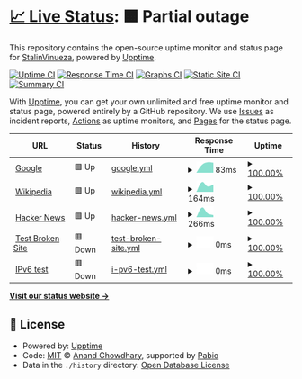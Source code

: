 # [📈 Live Status](https://demo.upptime.js.org): <!--live status--> **🟧 Partial outage**

This repository contains the open-source uptime monitor and status page for [StalinVinueza](https://demo.upptime.js.org), powered by [Upptime](https://github.com/upptime/upptime).

[![Uptime CI](https://github.com/StalinVinueza/uptime_ANSI/workflows/Uptime%20CI/badge.svg)](https://github.com/StalinVinueza/uptime_ANSI/actions?query=workflow%3A%22Uptime+CI%22)
[![Response Time CI](https://github.com/StalinVinueza/uptime_ANSI/workflows/Response%20Time%20CI/badge.svg)](https://github.com/StalinVinueza/uptime_ANSI/actions?query=workflow%3A%22Response+Time+CI%22)
[![Graphs CI](https://github.com/StalinVinueza/uptime_ANSI/workflows/Graphs%20CI/badge.svg)](https://github.com/StalinVinueza/uptime_ANSI/actions?query=workflow%3A%22Graphs+CI%22)
[![Static Site CI](https://github.com/StalinVinueza/uptime_ANSI/workflows/Static%20Site%20CI/badge.svg)](https://github.com/StalinVinueza/uptime_ANSI/actions?query=workflow%3A%22Static+Site+CI%22)
[![Summary CI](https://github.com/StalinVinueza/uptime_ANSI/workflows/Summary%20CI/badge.svg)](https://github.com/StalinVinueza/uptime_ANSI/actions?query=workflow%3A%22Summary+CI%22)

With [Upptime](https://upptime.js.org), you can get your own unlimited and free uptime monitor and status page, powered entirely by a GitHub repository. We use [Issues](https://github.com/StalinVinueza/uptime_ANSI/issues) as incident reports, [Actions](https://github.com/StalinVinueza/uptime_ANSI/actions) as uptime monitors, and [Pages](https://demo.upptime.js.org) for the status page.

<!--start: status pages-->
<!-- This summary is generated by Upptime (https://github.com/upptime/upptime) -->
<!-- Do not edit this manually, your changes will be overwritten -->
<!-- prettier-ignore -->
| URL | Status | History | Response Time | Uptime |
| --- | ------ | ------- | ------------- | ------ |
| <img alt="" src="https://icons.duckduckgo.com/ip3/www.google.com.ico" height="13"> [Google](https://www.google.com) | 🟩 Up | [google.yml](https://github.com/StalinVinueza/uptime_ANSI/commits/HEAD/history/google.yml) | <details><summary><img alt="Response time graph" src="./graphs/google/response-time-week.png" height="20"> 83ms</summary><br><a href="https://demo.upptime.js.org/history/google"><img alt="Response time 83" src="https://img.shields.io/endpoint?url=https%3A%2F%2Fraw.githubusercontent.com%2FStalinVinueza%2Fuptime_ANSI%2FHEAD%2Fapi%2Fgoogle%2Fresponse-time.json"></a><br><a href="https://demo.upptime.js.org/history/google"><img alt="24-hour response time 88" src="https://img.shields.io/endpoint?url=https%3A%2F%2Fraw.githubusercontent.com%2FStalinVinueza%2Fuptime_ANSI%2FHEAD%2Fapi%2Fgoogle%2Fresponse-time-day.json"></a><br><a href="https://demo.upptime.js.org/history/google"><img alt="7-day response time 83" src="https://img.shields.io/endpoint?url=https%3A%2F%2Fraw.githubusercontent.com%2FStalinVinueza%2Fuptime_ANSI%2FHEAD%2Fapi%2Fgoogle%2Fresponse-time-week.json"></a><br><a href="https://demo.upptime.js.org/history/google"><img alt="30-day response time 83" src="https://img.shields.io/endpoint?url=https%3A%2F%2Fraw.githubusercontent.com%2FStalinVinueza%2Fuptime_ANSI%2FHEAD%2Fapi%2Fgoogle%2Fresponse-time-month.json"></a><br><a href="https://demo.upptime.js.org/history/google"><img alt="1-year response time 83" src="https://img.shields.io/endpoint?url=https%3A%2F%2Fraw.githubusercontent.com%2FStalinVinueza%2Fuptime_ANSI%2FHEAD%2Fapi%2Fgoogle%2Fresponse-time-year.json"></a></details> | <details><summary><a href="https://demo.upptime.js.org/history/google">100.00%</a></summary><a href="https://demo.upptime.js.org/history/google"><img alt="All-time uptime 100.00%" src="https://img.shields.io/endpoint?url=https%3A%2F%2Fraw.githubusercontent.com%2FStalinVinueza%2Fuptime_ANSI%2FHEAD%2Fapi%2Fgoogle%2Fuptime.json"></a><br><a href="https://demo.upptime.js.org/history/google"><img alt="24-hour uptime 100.00%" src="https://img.shields.io/endpoint?url=https%3A%2F%2Fraw.githubusercontent.com%2FStalinVinueza%2Fuptime_ANSI%2FHEAD%2Fapi%2Fgoogle%2Fuptime-day.json"></a><br><a href="https://demo.upptime.js.org/history/google"><img alt="7-day uptime 100.00%" src="https://img.shields.io/endpoint?url=https%3A%2F%2Fraw.githubusercontent.com%2FStalinVinueza%2Fuptime_ANSI%2FHEAD%2Fapi%2Fgoogle%2Fuptime-week.json"></a><br><a href="https://demo.upptime.js.org/history/google"><img alt="30-day uptime 100.00%" src="https://img.shields.io/endpoint?url=https%3A%2F%2Fraw.githubusercontent.com%2FStalinVinueza%2Fuptime_ANSI%2FHEAD%2Fapi%2Fgoogle%2Fuptime-month.json"></a><br><a href="https://demo.upptime.js.org/history/google"><img alt="1-year uptime 100.00%" src="https://img.shields.io/endpoint?url=https%3A%2F%2Fraw.githubusercontent.com%2FStalinVinueza%2Fuptime_ANSI%2FHEAD%2Fapi%2Fgoogle%2Fuptime-year.json"></a></details>
| <img alt="" src="https://icons.duckduckgo.com/ip3/en.wikipedia.org.ico" height="13"> [Wikipedia](https://en.wikipedia.org) | 🟩 Up | [wikipedia.yml](https://github.com/StalinVinueza/uptime_ANSI/commits/HEAD/history/wikipedia.yml) | <details><summary><img alt="Response time graph" src="./graphs/wikipedia/response-time-week.png" height="20"> 164ms</summary><br><a href="https://demo.upptime.js.org/history/wikipedia"><img alt="Response time 164" src="https://img.shields.io/endpoint?url=https%3A%2F%2Fraw.githubusercontent.com%2FStalinVinueza%2Fuptime_ANSI%2FHEAD%2Fapi%2Fwikipedia%2Fresponse-time.json"></a><br><a href="https://demo.upptime.js.org/history/wikipedia"><img alt="24-hour response time 160" src="https://img.shields.io/endpoint?url=https%3A%2F%2Fraw.githubusercontent.com%2FStalinVinueza%2Fuptime_ANSI%2FHEAD%2Fapi%2Fwikipedia%2Fresponse-time-day.json"></a><br><a href="https://demo.upptime.js.org/history/wikipedia"><img alt="7-day response time 164" src="https://img.shields.io/endpoint?url=https%3A%2F%2Fraw.githubusercontent.com%2FStalinVinueza%2Fuptime_ANSI%2FHEAD%2Fapi%2Fwikipedia%2Fresponse-time-week.json"></a><br><a href="https://demo.upptime.js.org/history/wikipedia"><img alt="30-day response time 164" src="https://img.shields.io/endpoint?url=https%3A%2F%2Fraw.githubusercontent.com%2FStalinVinueza%2Fuptime_ANSI%2FHEAD%2Fapi%2Fwikipedia%2Fresponse-time-month.json"></a><br><a href="https://demo.upptime.js.org/history/wikipedia"><img alt="1-year response time 164" src="https://img.shields.io/endpoint?url=https%3A%2F%2Fraw.githubusercontent.com%2FStalinVinueza%2Fuptime_ANSI%2FHEAD%2Fapi%2Fwikipedia%2Fresponse-time-year.json"></a></details> | <details><summary><a href="https://demo.upptime.js.org/history/wikipedia">100.00%</a></summary><a href="https://demo.upptime.js.org/history/wikipedia"><img alt="All-time uptime 100.00%" src="https://img.shields.io/endpoint?url=https%3A%2F%2Fraw.githubusercontent.com%2FStalinVinueza%2Fuptime_ANSI%2FHEAD%2Fapi%2Fwikipedia%2Fuptime.json"></a><br><a href="https://demo.upptime.js.org/history/wikipedia"><img alt="24-hour uptime 100.00%" src="https://img.shields.io/endpoint?url=https%3A%2F%2Fraw.githubusercontent.com%2FStalinVinueza%2Fuptime_ANSI%2FHEAD%2Fapi%2Fwikipedia%2Fuptime-day.json"></a><br><a href="https://demo.upptime.js.org/history/wikipedia"><img alt="7-day uptime 100.00%" src="https://img.shields.io/endpoint?url=https%3A%2F%2Fraw.githubusercontent.com%2FStalinVinueza%2Fuptime_ANSI%2FHEAD%2Fapi%2Fwikipedia%2Fuptime-week.json"></a><br><a href="https://demo.upptime.js.org/history/wikipedia"><img alt="30-day uptime 100.00%" src="https://img.shields.io/endpoint?url=https%3A%2F%2Fraw.githubusercontent.com%2FStalinVinueza%2Fuptime_ANSI%2FHEAD%2Fapi%2Fwikipedia%2Fuptime-month.json"></a><br><a href="https://demo.upptime.js.org/history/wikipedia"><img alt="1-year uptime 100.00%" src="https://img.shields.io/endpoint?url=https%3A%2F%2Fraw.githubusercontent.com%2FStalinVinueza%2Fuptime_ANSI%2FHEAD%2Fapi%2Fwikipedia%2Fuptime-year.json"></a></details>
| <img alt="" src="https://icons.duckduckgo.com/ip3/news.ycombinator.com.ico" height="13"> [Hacker News](https://news.ycombinator.com) | 🟩 Up | [hacker-news.yml](https://github.com/StalinVinueza/uptime_ANSI/commits/HEAD/history/hacker-news.yml) | <details><summary><img alt="Response time graph" src="./graphs/hacker-news/response-time-week.png" height="20"> 266ms</summary><br><a href="https://demo.upptime.js.org/history/hacker-news"><img alt="Response time 266" src="https://img.shields.io/endpoint?url=https%3A%2F%2Fraw.githubusercontent.com%2FStalinVinueza%2Fuptime_ANSI%2FHEAD%2Fapi%2Fhacker-news%2Fresponse-time.json"></a><br><a href="https://demo.upptime.js.org/history/hacker-news"><img alt="24-hour response time 102" src="https://img.shields.io/endpoint?url=https%3A%2F%2Fraw.githubusercontent.com%2FStalinVinueza%2Fuptime_ANSI%2FHEAD%2Fapi%2Fhacker-news%2Fresponse-time-day.json"></a><br><a href="https://demo.upptime.js.org/history/hacker-news"><img alt="7-day response time 266" src="https://img.shields.io/endpoint?url=https%3A%2F%2Fraw.githubusercontent.com%2FStalinVinueza%2Fuptime_ANSI%2FHEAD%2Fapi%2Fhacker-news%2Fresponse-time-week.json"></a><br><a href="https://demo.upptime.js.org/history/hacker-news"><img alt="30-day response time 266" src="https://img.shields.io/endpoint?url=https%3A%2F%2Fraw.githubusercontent.com%2FStalinVinueza%2Fuptime_ANSI%2FHEAD%2Fapi%2Fhacker-news%2Fresponse-time-month.json"></a><br><a href="https://demo.upptime.js.org/history/hacker-news"><img alt="1-year response time 266" src="https://img.shields.io/endpoint?url=https%3A%2F%2Fraw.githubusercontent.com%2FStalinVinueza%2Fuptime_ANSI%2FHEAD%2Fapi%2Fhacker-news%2Fresponse-time-year.json"></a></details> | <details><summary><a href="https://demo.upptime.js.org/history/hacker-news">100.00%</a></summary><a href="https://demo.upptime.js.org/history/hacker-news"><img alt="All-time uptime 100.00%" src="https://img.shields.io/endpoint?url=https%3A%2F%2Fraw.githubusercontent.com%2FStalinVinueza%2Fuptime_ANSI%2FHEAD%2Fapi%2Fhacker-news%2Fuptime.json"></a><br><a href="https://demo.upptime.js.org/history/hacker-news"><img alt="24-hour uptime 100.00%" src="https://img.shields.io/endpoint?url=https%3A%2F%2Fraw.githubusercontent.com%2FStalinVinueza%2Fuptime_ANSI%2FHEAD%2Fapi%2Fhacker-news%2Fuptime-day.json"></a><br><a href="https://demo.upptime.js.org/history/hacker-news"><img alt="7-day uptime 100.00%" src="https://img.shields.io/endpoint?url=https%3A%2F%2Fraw.githubusercontent.com%2FStalinVinueza%2Fuptime_ANSI%2FHEAD%2Fapi%2Fhacker-news%2Fuptime-week.json"></a><br><a href="https://demo.upptime.js.org/history/hacker-news"><img alt="30-day uptime 100.00%" src="https://img.shields.io/endpoint?url=https%3A%2F%2Fraw.githubusercontent.com%2FStalinVinueza%2Fuptime_ANSI%2FHEAD%2Fapi%2Fhacker-news%2Fuptime-month.json"></a><br><a href="https://demo.upptime.js.org/history/hacker-news"><img alt="1-year uptime 100.00%" src="https://img.shields.io/endpoint?url=https%3A%2F%2Fraw.githubusercontent.com%2FStalinVinueza%2Fuptime_ANSI%2FHEAD%2Fapi%2Fhacker-news%2Fuptime-year.json"></a></details>
| <img alt="" src="https://icons.duckduckgo.com/ip3/thissitedoesnotexist.koj.co.ico" height="13"> [Test Broken Site](https://thissitedoesnotexist.koj.co) | 🟥 Down | [test-broken-site.yml](https://github.com/StalinVinueza/uptime_ANSI/commits/HEAD/history/test-broken-site.yml) | <details><summary><img alt="Response time graph" src="./graphs/test-broken-site/response-time-week.png" height="20"> 0ms</summary><br><a href="https://demo.upptime.js.org/history/test-broken-site"><img alt="Response time 0" src="https://img.shields.io/endpoint?url=https%3A%2F%2Fraw.githubusercontent.com%2FStalinVinueza%2Fuptime_ANSI%2FHEAD%2Fapi%2Ftest-broken-site%2Fresponse-time.json"></a><br><a href="https://demo.upptime.js.org/history/test-broken-site"><img alt="24-hour response time 0" src="https://img.shields.io/endpoint?url=https%3A%2F%2Fraw.githubusercontent.com%2FStalinVinueza%2Fuptime_ANSI%2FHEAD%2Fapi%2Ftest-broken-site%2Fresponse-time-day.json"></a><br><a href="https://demo.upptime.js.org/history/test-broken-site"><img alt="7-day response time 0" src="https://img.shields.io/endpoint?url=https%3A%2F%2Fraw.githubusercontent.com%2FStalinVinueza%2Fuptime_ANSI%2FHEAD%2Fapi%2Ftest-broken-site%2Fresponse-time-week.json"></a><br><a href="https://demo.upptime.js.org/history/test-broken-site"><img alt="30-day response time 0" src="https://img.shields.io/endpoint?url=https%3A%2F%2Fraw.githubusercontent.com%2FStalinVinueza%2Fuptime_ANSI%2FHEAD%2Fapi%2Ftest-broken-site%2Fresponse-time-month.json"></a><br><a href="https://demo.upptime.js.org/history/test-broken-site"><img alt="1-year response time 0" src="https://img.shields.io/endpoint?url=https%3A%2F%2Fraw.githubusercontent.com%2FStalinVinueza%2Fuptime_ANSI%2FHEAD%2Fapi%2Ftest-broken-site%2Fresponse-time-year.json"></a></details> | <details><summary><a href="https://demo.upptime.js.org/history/test-broken-site">100.00%</a></summary><a href="https://demo.upptime.js.org/history/test-broken-site"><img alt="All-time uptime 100.00%" src="https://img.shields.io/endpoint?url=https%3A%2F%2Fraw.githubusercontent.com%2FStalinVinueza%2Fuptime_ANSI%2FHEAD%2Fapi%2Ftest-broken-site%2Fuptime.json"></a><br><a href="https://demo.upptime.js.org/history/test-broken-site"><img alt="24-hour uptime 100.00%" src="https://img.shields.io/endpoint?url=https%3A%2F%2Fraw.githubusercontent.com%2FStalinVinueza%2Fuptime_ANSI%2FHEAD%2Fapi%2Ftest-broken-site%2Fuptime-day.json"></a><br><a href="https://demo.upptime.js.org/history/test-broken-site"><img alt="7-day uptime 100.00%" src="https://img.shields.io/endpoint?url=https%3A%2F%2Fraw.githubusercontent.com%2FStalinVinueza%2Fuptime_ANSI%2FHEAD%2Fapi%2Ftest-broken-site%2Fuptime-week.json"></a><br><a href="https://demo.upptime.js.org/history/test-broken-site"><img alt="30-day uptime 100.00%" src="https://img.shields.io/endpoint?url=https%3A%2F%2Fraw.githubusercontent.com%2FStalinVinueza%2Fuptime_ANSI%2FHEAD%2Fapi%2Ftest-broken-site%2Fuptime-month.json"></a><br><a href="https://demo.upptime.js.org/history/test-broken-site"><img alt="1-year uptime 100.00%" src="https://img.shields.io/endpoint?url=https%3A%2F%2Fraw.githubusercontent.com%2FStalinVinueza%2Fuptime_ANSI%2FHEAD%2Fapi%2Ftest-broken-site%2Fuptime-year.json"></a></details>
| <img alt="" src="https://icons.duckduckgo.com/ip3/null.ico" height="13"> [IPv6 test](forwardemail.net) | 🟥 Down | [i-pv6-test.yml](https://github.com/StalinVinueza/uptime_ANSI/commits/HEAD/history/i-pv6-test.yml) | <details><summary><img alt="Response time graph" src="./graphs/i-pv6-test/response-time-week.png" height="20"> 0ms</summary><br><a href="https://demo.upptime.js.org/history/i-pv6-test"><img alt="Response time 0" src="https://img.shields.io/endpoint?url=https%3A%2F%2Fraw.githubusercontent.com%2FStalinVinueza%2Fuptime_ANSI%2FHEAD%2Fapi%2Fi-pv6-test%2Fresponse-time.json"></a><br><a href="https://demo.upptime.js.org/history/i-pv6-test"><img alt="24-hour response time 0" src="https://img.shields.io/endpoint?url=https%3A%2F%2Fraw.githubusercontent.com%2FStalinVinueza%2Fuptime_ANSI%2FHEAD%2Fapi%2Fi-pv6-test%2Fresponse-time-day.json"></a><br><a href="https://demo.upptime.js.org/history/i-pv6-test"><img alt="7-day response time 0" src="https://img.shields.io/endpoint?url=https%3A%2F%2Fraw.githubusercontent.com%2FStalinVinueza%2Fuptime_ANSI%2FHEAD%2Fapi%2Fi-pv6-test%2Fresponse-time-week.json"></a><br><a href="https://demo.upptime.js.org/history/i-pv6-test"><img alt="30-day response time 0" src="https://img.shields.io/endpoint?url=https%3A%2F%2Fraw.githubusercontent.com%2FStalinVinueza%2Fuptime_ANSI%2FHEAD%2Fapi%2Fi-pv6-test%2Fresponse-time-month.json"></a><br><a href="https://demo.upptime.js.org/history/i-pv6-test"><img alt="1-year response time 0" src="https://img.shields.io/endpoint?url=https%3A%2F%2Fraw.githubusercontent.com%2FStalinVinueza%2Fuptime_ANSI%2FHEAD%2Fapi%2Fi-pv6-test%2Fresponse-time-year.json"></a></details> | <details><summary><a href="https://demo.upptime.js.org/history/i-pv6-test">100.00%</a></summary><a href="https://demo.upptime.js.org/history/i-pv6-test"><img alt="All-time uptime 100.00%" src="https://img.shields.io/endpoint?url=https%3A%2F%2Fraw.githubusercontent.com%2FStalinVinueza%2Fuptime_ANSI%2FHEAD%2Fapi%2Fi-pv6-test%2Fuptime.json"></a><br><a href="https://demo.upptime.js.org/history/i-pv6-test"><img alt="24-hour uptime 100.00%" src="https://img.shields.io/endpoint?url=https%3A%2F%2Fraw.githubusercontent.com%2FStalinVinueza%2Fuptime_ANSI%2FHEAD%2Fapi%2Fi-pv6-test%2Fuptime-day.json"></a><br><a href="https://demo.upptime.js.org/history/i-pv6-test"><img alt="7-day uptime 100.00%" src="https://img.shields.io/endpoint?url=https%3A%2F%2Fraw.githubusercontent.com%2FStalinVinueza%2Fuptime_ANSI%2FHEAD%2Fapi%2Fi-pv6-test%2Fuptime-week.json"></a><br><a href="https://demo.upptime.js.org/history/i-pv6-test"><img alt="30-day uptime 100.00%" src="https://img.shields.io/endpoint?url=https%3A%2F%2Fraw.githubusercontent.com%2FStalinVinueza%2Fuptime_ANSI%2FHEAD%2Fapi%2Fi-pv6-test%2Fuptime-month.json"></a><br><a href="https://demo.upptime.js.org/history/i-pv6-test"><img alt="1-year uptime 100.00%" src="https://img.shields.io/endpoint?url=https%3A%2F%2Fraw.githubusercontent.com%2FStalinVinueza%2Fuptime_ANSI%2FHEAD%2Fapi%2Fi-pv6-test%2Fuptime-year.json"></a></details>

<!--end: status pages-->

[**Visit our status website →**](https://demo.upptime.js.org)

## 📄 License

- Powered by: [Upptime](https://github.com/upptime/upptime)
- Code: [MIT](./LICENSE) © [Anand Chowdhary](https://anandchowdhary.com), supported by [Pabio](https://pabio.com)
- Data in the `./history` directory: [Open Database License](https://opendatacommons.org/licenses/odbl/1-0/)

